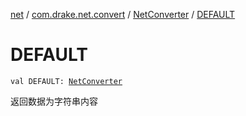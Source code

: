 [net](../../index.md) / [com.drake.net.convert](../index.md) / [NetConverter](index.md) / [DEFAULT](./-d-e-f-a-u-l-t.md)

# DEFAULT

`val DEFAULT: `[`NetConverter`](index.md)

返回数据为字符串内容


